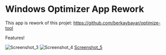# Windows Optimizer App Rework
This app is rework of this projet: https://github.com/berkaybayar/optimize-tool

Features!

![Screenshot_3](https://user-images.githubusercontent.com/77205615/113425257-3d910580-93da-11eb-943f-c4e0a3d5b59c.jpg)
![Screenshot_4](https://user-images.githubusercontent.com/77205615/113425266-3ec23280-93da-11eb-8f18-e5c5c016ad47.jpg)
[Screenshot_5](https://user-images.githubusercontent.com/77205615/113425243-3669f780-93da-11eb-90ae-5f3ef9af766e.jpg)
